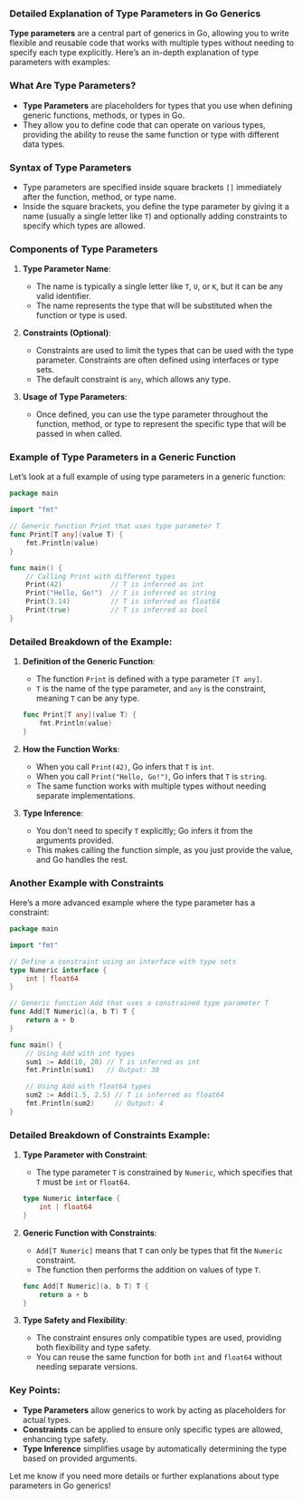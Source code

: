 ### Detailed Explanation of Type Parameters in Go Generics

**Type parameters** are a central part of generics in Go, allowing you to write flexible and reusable code that works with multiple types without needing to specify each type explicitly. Here’s an in-depth explanation of type parameters with examples:

### What Are Type Parameters?

- **Type Parameters** are placeholders for types that you use when defining generic functions, methods, or types in Go. 
- They allow you to define code that can operate on various types, providing the ability to reuse the same function or type with different data types.

### Syntax of Type Parameters

- Type parameters are specified inside square brackets `[]` immediately after the function, method, or type name.
- Inside the square brackets, you define the type parameter by giving it a name (usually a single letter like `T`) and optionally adding constraints to specify which types are allowed.

### Components of Type Parameters

1. **Type Parameter Name**:
   - The name is typically a single letter like `T`, `U`, or `K`, but it can be any valid identifier.
   - The name represents the type that will be substituted when the function or type is used.

2. **Constraints (Optional)**:
   - Constraints are used to limit the types that can be used with the type parameter. Constraints are often defined using interfaces or type sets.
   - The default constraint is `any`, which allows any type.

3. **Usage of Type Parameters**:
   - Once defined, you can use the type parameter throughout the function, method, or type to represent the specific type that will be passed in when called.

### Example of Type Parameters in a Generic Function

Let’s look at a full example of using type parameters in a generic function:

```go
package main

import "fmt"

// Generic function Print that uses type parameter T
func Print[T any](value T) {
	fmt.Println(value)
}

func main() {
	// Calling Print with different types
	Print(42)            // T is inferred as int
	Print("Hello, Go!")  // T is inferred as string
	Print(3.14)          // T is inferred as float64
	Print(true)          // T is inferred as bool
}
```

### Detailed Breakdown of the Example:

1. **Definition of the Generic Function**:
   - The function `Print` is defined with a type parameter `[T any]`.
   - `T` is the name of the type parameter, and `any` is the constraint, meaning `T` can be any type.

   ```go
   func Print[T any](value T) {
       fmt.Println(value)
   }
   ```

2. **How the Function Works**:
   - When you call `Print(42)`, Go infers that `T` is `int`.
   - When you call `Print("Hello, Go!")`, Go infers that `T` is `string`.
   - The same function works with multiple types without needing separate implementations.

3. **Type Inference**:
   - You don't need to specify `T` explicitly; Go infers it from the arguments provided.
   - This makes calling the function simple, as you just provide the value, and Go handles the rest.

### Another Example with Constraints

Here’s a more advanced example where the type parameter has a constraint:

```go
package main

import "fmt"

// Define a constraint using an interface with type sets
type Numeric interface {
	int | float64
}

// Generic function Add that uses a constrained type parameter T
func Add[T Numeric](a, b T) T {
	return a + b
}

func main() {
	// Using Add with int types
	sum1 := Add(10, 20) // T is inferred as int
	fmt.Println(sum1)   // Output: 30

	// Using Add with float64 types
	sum2 := Add(1.5, 2.5) // T is inferred as float64
	fmt.Println(sum2)     // Output: 4
}
```

### Detailed Breakdown of Constraints Example:

1. **Type Parameter with Constraint**:
   - The type parameter `T` is constrained by `Numeric`, which specifies that `T` must be `int` or `float64`.

   ```go
   type Numeric interface {
       int | float64
   }
   ```

2. **Generic Function with Constraints**:
   - `Add[T Numeric]` means that `T` can only be types that fit the `Numeric` constraint.
   - The function then performs the addition on values of type `T`.

   ```go
   func Add[T Numeric](a, b T) T {
       return a + b
   }
   ```

3. **Type Safety and Flexibility**:
   - The constraint ensures only compatible types are used, providing both flexibility and type safety.
   - You can reuse the same function for both `int` and `float64` without needing separate versions.

### Key Points:
- **Type Parameters** allow generics to work by acting as placeholders for actual types.
- **Constraints** can be applied to ensure only specific types are allowed, enhancing type safety.
- **Type Inference** simplifies usage by automatically determining the type based on provided arguments.

Let me know if you need more details or further explanations about type parameters in Go generics!